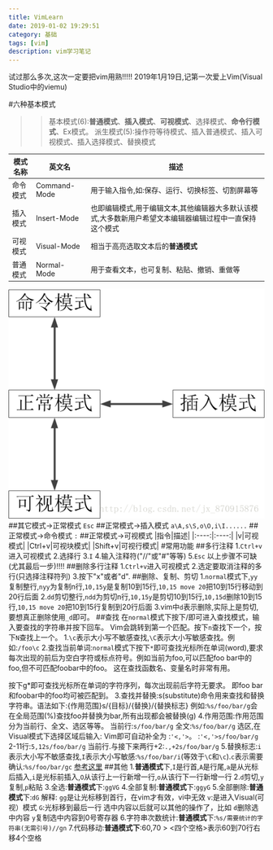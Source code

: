 ```yaml
---
title: VimLearn
date: 2019-01-02 19:29:51
category: 基础
tags: [vim]
description: vim学习笔记
---
```


试过那么多次,这次一定要把vim用熟!!!!!
2019年1月19日,记第一次爱上Vim(Visual Studio中的viemu)    
<!--more-->
#六种基本模式
>>基本模式(6):**普通模式**、**插入模式**、**可视模式**、选择模式、**命令行模式**、Ex模式。
派生模式(5):操作符等待模式、插入普通模式、插入可视模式、插入选择模式、替换模式

|模式名称|英文名|描述|
|------|------|-----|
|命令模式|Command-Mode|用于输入指令,如:保存、运行、切换标签、切割屏幕等|
|插入模式|Insert-Mode|也即编辑模式,用于编辑文本,其他编辑器大多默认该模式,大多数新用户希望文本编辑器编辑过程中一直保持这个模式|
|可视模式|Visual-Mode|相当于高亮选取文本后的**普通模式**|
|普通模式|Normal-Mode|用于查看文本，也可复制、粘贴、撤销、重做等|
![](/img/transfer.gif)
##其它模式->正常模式
`Esc`
##正常模式->插入模式
`a\A,s\S,o\O,i\I......`
##正常模式->命令模式
`:`
##正常模式->可视模式
|指令|描述|
|:----:|:----:|
|v|可视模式|
|Ctrl+v|可视块模式|
|Shift+v|可视行模式|
#常用功能
##多行注释
1.`Ctrl+v`进入可视模式
2.选择行
3.`I`
4.输入注释符("//"或"#"等等)
5.`Esc`
以上步骤不可缺(尤其最后一步)!!!!
##删除多行注释
1.`Ctrl+v`进入可视模式
2.选定要取消注释的多行(只选择注释符列)
3.按下"x"或者"d". 
##删除、复制、剪切
1.`normal`模式下,`yy`复制整行,`nyy`为复制n行,`10,15y`是复制10到15行,`10,15 move 20`把10到15行移动到20行后面
2.`dd`剪切整行,`ndd`为剪切n行,`10,15y`是剪切10到15行,`10,15d`删除10到15行,`10,15 move 20`把10到15行复制到20行后面
3.vim中`d`表示删除,实际上是剪切,要想真正删除使用`_d`即可。
##查找
在`normal`模式下按下/即可进入查找模式，输入要查找的字符串并按下回车。 Vim会跳转到第一个匹配。按下`n`查找下一个，按下`N`查找上一个。
1.`\c`表示大小写不敏感查找,`\C`表示大小写敏感查找。例如:`/foo\c`
2.查找当前单词:`normal`模式下按下`*`即可查找光标所在单词(word),要求每次出现的前后为空白字符或标点符号。例如当前为foo,可以匹配foo bar中的foo,但不可匹配foobar中的foo。 这在查找函数名、变量名时非常有用。

按下g*即可查找光标所在单词的字符序列，每次出现前后字符无要求。 即foo bar和foobar中的foo均可被匹配到。
3.查找并替换:s(substitute)命令用来查找和替换字符串。语法如下:{作用范围}s/{目标}/{替换}/{替换标志}
例如:`%s/foo/bar/g`会在全局范围(%)查找foo并替换为bar,所有出现都会被替换(g)
4.作用范围:作用范围分为当前行、全文、选区等等。
当前行:`s/foo/bar/g`
全文:`%s/foo/bar/g`
选区,在Visual模式下选择区域后输入: Vim即可自动补全为 :`'<,'>`。
:`'<,'>s/foo/bar/g`
2-11行:`5,12s/foo/bar/g`
当前行.与接下来两行+2:`.,+2s/foo/bar/g`
5.替换标志:`i`表示大小写不敏感查找,`I`表示大小写敏感:`%s/foo/bar/i`(等效于`\C`和`\c`).`c`表示需要确认:`%s/foo/bar/gc`
[参考这里](https://www.cnblogs.com/huxinga/p/7942194.html)
##其他
1.**普通模式**下,`I`是行首,`A`是行尾,`a`是从光标后插入,`i`是光标前插入,`O`从该行上一行新增一行,`o`从该行下一行新增一行
2.`d`剪切,`y`复制,`p`粘贴
3.全选:**普通模式**下:`ggVG`
4.全部复制:**普通模式**下:`ggyG`
5.全部删除:**普通模式**下:`dG`
解释:
`gg`是让光标移到首行，在vim才有效，vi中无效 
`v`:是进入Visual(可视）模式 
`G`:光标移到最后一行 
选中内容以后就可以其他的操作了，比如 
`d`删除选中内容 
`y`复制选中内容到0号寄存器 
6.字符串次数统计:**普通模式**下:`%s/需要统计的字符串(无需引号)//gn`
7.代码移动:**普通模式下**:60,70 > <四个空格>表示60到70行右移4个空格